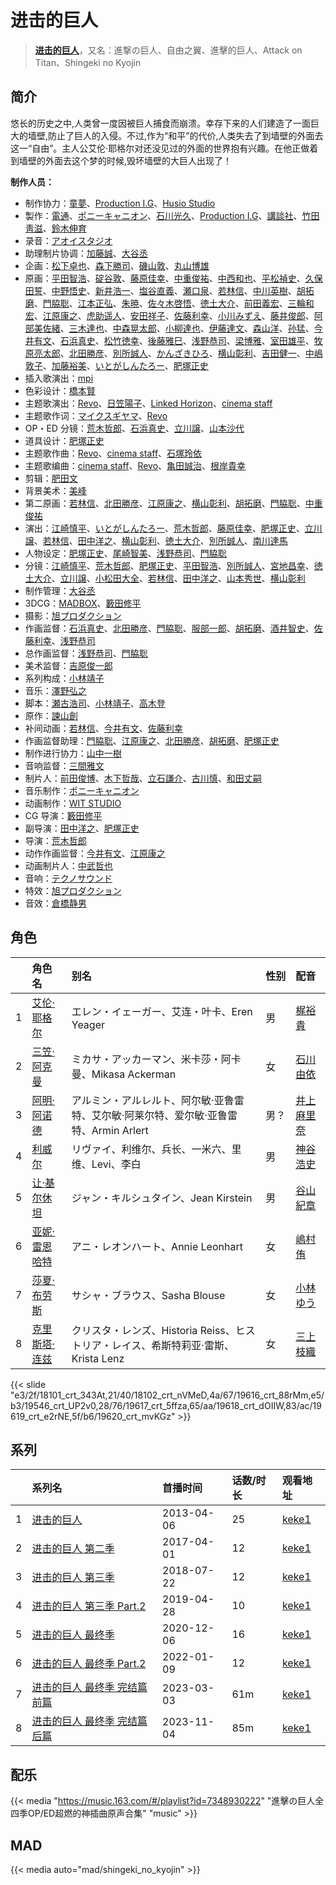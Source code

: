 # 进击的巨人


> <u>**[进击的巨人](https://bgm.tv/subject/55770)**</u>，又名：進撃の巨人、自由之翼、進擊的巨人、Attack on Titan、Shingeki no Kyojin

## 简介

悠长的历史之中,人类曾一度因被巨人捕食而崩溃。幸存下来的人们建造了一面巨大的墙壁,防止了巨人的入侵。不过,作为“和平”的代价,人类失去了到墙壁的外面去这一“自由”。主人公艾伦·耶格尔对还没见过的外面的世界抱有兴趣。在他正做着到墙壁的外面去这个梦的时候,毁坏墙壁的大巨人出现了！

**制作人员：**
- 制作协力：[童夢](https://bgm.tv/person/7309)、[Production I.G](https://bgm.tv/person/1286)、[Husio Studio](https://bgm.tv/person/21426)
- 製作：[電通](https://bgm.tv/person/221)、[ポニーキャニオン](https://bgm.tv/person/64)、[石川光久](https://bgm.tv/person/3133)、[Production I.G](https://bgm.tv/person/1286)、[講談社](https://bgm.tv/person/128)、[竹田靑滋](https://bgm.tv/person/3653)、[鈴木伸育](https://bgm.tv/person/50286)
- 录音：[アオイスタジオ](https://bgm.tv/person/32105)
- 助理制片协调：[加藤誠](https://bgm.tv/person/19100)、[大谷丞](https://bgm.tv/person/45880)
- 企画：[松下卓也](https://bgm.tv/person/37393)、[森下勝司](https://bgm.tv/person/50305)、[磯山敦](https://bgm.tv/person/50294)、[丸山博雄](https://bgm.tv/person/5783)
- 原画：[平田智浩](https://bgm.tv/person/68)、[碇谷敦](https://bgm.tv/person/12343)、[藤原佳幸](https://bgm.tv/person/8100)、[中重俊祐](https://bgm.tv/person/26981)、[中西和也](https://bgm.tv/person/32387)、[平松禎史](https://bgm.tv/person/1756)、[久保田誓](https://bgm.tv/person/2650)、[中野悟史](https://bgm.tv/person/12480)、[新井浩一](https://bgm.tv/person/4)、[塩谷直義](https://bgm.tv/person/3498)、[瀬口泉](https://bgm.tv/person/33643)、[若林信](https://bgm.tv/person/12586)、[中川英樹](https://bgm.tv/person/21549)、[胡拓磨](https://bgm.tv/person/18169)、[門脇聡](https://bgm.tv/person/3809)、[江本正弘](https://bgm.tv/person/11849)、[朱暁](https://bgm.tv/person/28644)、[佐々木啓悟](https://bgm.tv/person/13699)、[徳土大介](https://bgm.tv/person/13365)、[前田義宏](https://bgm.tv/person/25421)、[三輪和宏](https://bgm.tv/person/11562)、[江原康之](https://bgm.tv/person/12506)、[虎助遥人](https://bgm.tv/person/32226)、[安田祥子](https://bgm.tv/person/26264)、[佐藤利幸](https://bgm.tv/person/3205)、[小川みずえ](https://bgm.tv/person/42681)、[藤井俊郎](https://bgm.tv/person/28315)、[阿部美佐緒](https://bgm.tv/person/11377)、[三木達也](https://bgm.tv/person/12237)、[中森晃太郎](https://bgm.tv/person/12886)、[小柳達也](https://bgm.tv/person/22691)、[伊藤達文](https://bgm.tv/person/2992)、[森山洋](https://bgm.tv/person/30209)、[孙猛](https://bgm.tv/person/28642)、[今井有文](https://bgm.tv/person/12507)、[石浜真史](https://bgm.tv/person/1370)、[松竹徳幸](https://bgm.tv/person/2878)、[後藤雅巳](https://bgm.tv/person/11371)、[浅野恭司](https://bgm.tv/person/2157)、[梁博雅](https://bgm.tv/person/15512)、[室田雄平](https://bgm.tv/person/11574)、[牧原亮太郎](https://bgm.tv/person/12505)、[北田勝彦](https://bgm.tv/person/12610)、[別所誠人](https://bgm.tv/person/3702)、[かんざきひろ](https://bgm.tv/person/6012)、[横山彰利](https://bgm.tv/person/2886)、[吉田健一](https://bgm.tv/person/2727)、[中嶋敦子](https://bgm.tv/person/276)、[加藤裕美](https://bgm.tv/person/730)、[いとがしんたろー](https://bgm.tv/person/2612)、[肥塚正史](https://bgm.tv/person/23098)
- 插入歌演出：[mpi](https://bgm.tv/person/15650)
- 色彩设计：[橋本賢](https://bgm.tv/person/2073)
- 主题歌演出：[Revo](https://bgm.tv/person/5815)、[日笠陽子](https://bgm.tv/person/5119)、[Linked Horizon](https://bgm.tv/person/37441)、[cinema staff](https://bgm.tv/person/20277)
- 主题歌作词：[マイクスギヤマ](https://bgm.tv/person/9975)、[Revo](https://bgm.tv/person/5815)
- OP・ED 分镜：[荒木哲郎](https://bgm.tv/person/3212)、[石浜真史](https://bgm.tv/person/1370)、[立川譲](https://bgm.tv/person/12410)、[山本沙代](https://bgm.tv/person/3563)
- 道具设计：[肥塚正史](https://bgm.tv/person/23098)
- 主题歌作曲：[Revo](https://bgm.tv/person/5815)、[cinema staff](https://bgm.tv/person/20277)、[石塚玲依](https://bgm.tv/person/10904)
- 主题歌编曲：[cinema staff](https://bgm.tv/person/20277)、[Revo](https://bgm.tv/person/5815)、[亀田誠治](https://bgm.tv/person/10399)、[根岸貴幸](https://bgm.tv/person/379)
- 剪辑：[肥田文](https://bgm.tv/person/12053)
- 背景美术：[美峰](https://bgm.tv/person/27305)
- 第二原画：[若林信](https://bgm.tv/person/12586)、[北田勝彦](https://bgm.tv/person/12610)、[江原康之](https://bgm.tv/person/12506)、[横山彰利](https://bgm.tv/person/2886)、[胡拓磨](https://bgm.tv/person/18169)、[門脇聡](https://bgm.tv/person/3809)、[中重俊祐](https://bgm.tv/person/26981)
- 演出：[江崎慎平](https://bgm.tv/person/14444)、[いとがしんたろー](https://bgm.tv/person/2612)、[荒木哲郎](https://bgm.tv/person/3212)、[藤原佳幸](https://bgm.tv/person/8100)、[肥塚正史](https://bgm.tv/person/23098)、[立川譲](https://bgm.tv/person/12410)、[若林信](https://bgm.tv/person/12586)、[田中洋之](https://bgm.tv/person/3327)、[横山彰利](https://bgm.tv/person/2886)、[徳土大介](https://bgm.tv/person/13365)、[別所誠人](https://bgm.tv/person/3702)、[南川達馬](https://bgm.tv/person/25547)
- 人物设定：[肥塚正史](https://bgm.tv/person/23098)、[尾崎智美](https://bgm.tv/person/1833)、[浅野恭司](https://bgm.tv/person/2157)、[門脇聡](https://bgm.tv/person/3809)
- 分镜：[江崎慎平](https://bgm.tv/person/14444)、[荒木哲郎](https://bgm.tv/person/3212)、[肥塚正史](https://bgm.tv/person/23098)、[平田智浩](https://bgm.tv/person/68)、[別所誠人](https://bgm.tv/person/3702)、[宮地昌幸](https://bgm.tv/person/3577)、[徳土大介](https://bgm.tv/person/13365)、[立川譲](https://bgm.tv/person/12410)、[小松田大全](https://bgm.tv/person/15478)、[若林信](https://bgm.tv/person/12586)、[田中洋之](https://bgm.tv/person/3327)、[山本秀世](https://bgm.tv/person/11876)、[横山彰利](https://bgm.tv/person/2886)
- 制作管理：[大谷丞](https://bgm.tv/person/45880)
- 3DCG：[MADBOX](https://bgm.tv/person/29998)、[籔田修平](https://bgm.tv/person/26106)
- 摄影：[旭プロダクション](https://bgm.tv/person/6065)
- 作画监督：[石浜真史](https://bgm.tv/person/1370)、[北田勝彦](https://bgm.tv/person/12610)、[門脇聡](https://bgm.tv/person/3809)、[服部一郎](https://bgm.tv/person/14193)、[胡拓磨](https://bgm.tv/person/18169)、[酒井智史](https://bgm.tv/person/21200)、[佐藤利幸](https://bgm.tv/person/3205)、[浅野恭司](https://bgm.tv/person/2157)
- 总作画监督：[浅野恭司](https://bgm.tv/person/2157)、[門脇聡](https://bgm.tv/person/3809)
- 美术监督：[吉原俊一郎](https://bgm.tv/person/6337)
- 系列构成：[小林靖子](https://bgm.tv/person/345)
- 音乐：[澤野弘之](https://bgm.tv/person/3103)
- 脚本：[瀬古浩司](https://bgm.tv/person/15614)、[小林靖子](https://bgm.tv/person/345)、[高木登](https://bgm.tv/person/1765)
- 原作：[諫山創](https://bgm.tv/person/8492)
- 补间动画：[若林信](https://bgm.tv/person/12586)、[今井有文](https://bgm.tv/person/12507)、[佐藤利幸](https://bgm.tv/person/3205)
- 作画监督助理：[門脇聡](https://bgm.tv/person/3809)、[江原康之](https://bgm.tv/person/12506)、[北田勝彦](https://bgm.tv/person/12610)、[胡拓磨](https://bgm.tv/person/18169)、[肥塚正史](https://bgm.tv/person/23098)
- 制作进行协力：[山中一樹](https://bgm.tv/person/45275)
- 音响监督：[三間雅文](https://bgm.tv/person/42)
- 制片人：[前田俊博](https://bgm.tv/person/5774)、[木下哲哉](https://bgm.tv/person/48012)、[立石謙介](https://bgm.tv/person/50291)、[古川慎](https://bgm.tv/person/36256)、[和田丈嗣](https://bgm.tv/person/38222)
- 音乐制作：[ポニーキャニオン](https://bgm.tv/person/64)
- 动画制作：[WIT STUDIO](https://bgm.tv/person/8481)
- CG 导演：[籔田修平](https://bgm.tv/person/26106)
- 副导演：[田中洋之](https://bgm.tv/person/3327)、[肥塚正史](https://bgm.tv/person/23098)
- 导演：[荒木哲郎](https://bgm.tv/person/3212)
- 动作作画监督：[今井有文](https://bgm.tv/person/12507)、[江原康之](https://bgm.tv/person/12506)
- 动画制片人：[中武哲也](https://bgm.tv/person/43897)
- 音响：[テクノサウンド](https://bgm.tv/person/23711)
- 特效：[旭プロダクション](https://bgm.tv/person/6065)
- 音效：[倉橋静男](https://bgm.tv/person/6076)

## 角色

|     |   角色名   |   别名  | 性别 |  配音  |
|:--- |:------  |:----      |:---  |:--   |
| 1 | [艾伦·耶格尔](https://bgm.tv/character/18101) | エレン・イェーガー、艾连・叶卡、Eren Yeager | 男 | [梶裕貴](https://bgm.tv/person/5209) |
| 2 | [三笠·阿克曼](https://bgm.tv/character/18102) | ミカサ・アッカーマン、米卡莎・阿卡曼、Mikasa Ackerman | 女 | [石川由依](https://bgm.tv/person/5727) |
| 3 | [阿明·阿诺德](https://bgm.tv/character/19616) | アルミン・アルレルト、阿尔敏·亚鲁雷特、艾尔敏·阿莱尔特、爱尔敏·亚鲁雷特、Armin Arlert | 男？ | [井上麻里奈](https://bgm.tv/person/4382) |
| 4 | [利威尔](https://bgm.tv/character/19546) | リヴァイ、利维尔、兵长、一米六、里维、Levi、李白 | 男 | [神谷浩史](https://bgm.tv/person/4232) |
| 5 | [让·基尔休坦](https://bgm.tv/character/19617) | ジャン・キルシュタイン、Jean Kirstein | 男 | [谷山紀章](https://bgm.tv/person/4678) |
| 6 | [亚妮·雷恩哈特](https://bgm.tv/character/19618) | アニ・レオンハート、Annie Leonhart | 女 | [嶋村侑](https://bgm.tv/person/4933) |
| 7 | [莎夏·布劳斯](https://bgm.tv/character/19619) | サシャ・ブラウス、Sasha Blouse | 女 | [小林ゆう](https://bgm.tv/person/4398) |
| 8 | [克里斯塔·连兹](https://bgm.tv/character/19620) | クリスタ・レンズ、Historia Reiss、ヒストリア・レイス、希斯特莉亚·雷斯、Krista Lenz | 女 | [三上枝織](https://bgm.tv/person/5105) |

{{< slide "e3/2f/18101_crt_343At,21/40/18102_crt_nVMeD,4a/67/19616_crt_88rMm,e5/b3/19546_crt_UP2v0,28/76/19617_crt_5ffza,65/aa/19618_crt_dOIIW,83/ac/19619_crt_e2rNE,5f/b6/19620_crt_mvKGz" >}}

## 系列

|     | 系列名              | 首播时间       | 话数/时长 | 观看地址                                                     |
| :-- | :--------------- | :--------- | :---- | :------------------------------------------------------- |
| 1   |[进击的巨人](https://bgm.tv/subject/55770)| 2013-04-06 | 25    | [keke1](https://www.keke1.app/play/174851-4-136086.html) |
| 2   |[进击的巨人 第二季](https://bgm.tv/subject/118335)| 2017-04-01 | 12    | [keke1](https://www.keke1.app/play/156444-4-136074.html) |
| 3   |[进击的巨人 第三季](https://bgm.tv/subject/217300)| 2018-07-22 | 12    | [keke1](https://www.keke1.app/play/20145-4-136001.html)  |
| 4   |[进击的巨人 第三季 Part.2](https://bgm.tv/subject/263750)| 2019-04-28 | 10    | [keke1](https://www.keke1.app/play/20145-4-136013.html)  |
| 5   |[进击的巨人 最终季](https://bgm.tv/subject/285666)| 2020-12-06 | 16    | [keke1](https://www.keke1.app/play/20177-4-136335.html)  |
| 6   |[进击的巨人 最终季 Part.2](https://bgm.tv/subject/331752)| 2022-01-09 | 12    | [keke1](https://www.keke1.app/play/178572-4-136320.html) |
| 7   |[进击的巨人 最终季 完结篇 前篇](https://bgm.tv/subject/376739)| 2023-03-03 | 61m   | [keke1](https://www.keke1.app/play/212061-4-362350.html) |
| 8   |[进击的巨人 最终季 完结篇 后篇](https://bgm.tv/subject/415779)| 2023-11-04 | 85m   | [keke1](https://www.keke1.app/play/214026-4-523770.html) |

## 配乐

{{< media "https://music.163.com/#/playlist?id=7348930222"
"進擊の巨人全四季OP/ED超燃的神插曲原声合集"
"music" >}}
## MAD

{{< media  auto="mad/shingeki_no_kyojin"  >}}

